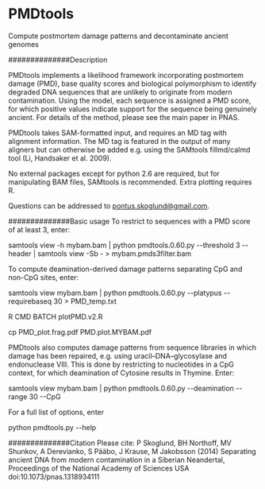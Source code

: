 # PMDtools
Compute postmortem damage patterns and decontaminate ancient genomes


##############Description

PMDtools implements a likelihood framework incorporating postmortem damage (PMD), base quality scores and biological polymorphism to identify degraded DNA sequences that are unlikely to originate from modern contamination. Using the model, each sequence is assigned a PMD score, for which positive values indicate support for the sequence being genuinely ancient. For details of the method, please see the main paper in PNAS.

PMDtools takes SAM-formatted input, and requires an MD tag with alignment information. The MD tag is featured in the output of many aligners but can otherwise be added e.g. using the SAMtools fillmd/calmd tool (Li, Handsaker et al. 2009).

No external packages except for python 2.6 are required, but for manipulating BAM files, SAMtools is recommended. Extra plotting requires R.

Questions can be addressed to pontus.skoglund@gmail.com.

##############Basic usage
To restrict to sequences with a PMD score of at least 3, enter:

samtools view -h mybam.bam | python pmdtools.0.60.py --threshold 3 --header | samtools view -Sb - > mybam.pmds3filter.bam

To compute deamination-derived damage patterns separating CpG and non-CpG sites, enter:

samtools view mybam.bam | python pmdtools.0.60.py --platypus --requirebaseq 30 > PMD_temp.txt

R CMD BATCH plotPMD.v2.R

cp PMD_plot.frag.pdf PMD.plot.MYBAM.pdf


PMDtools also computes damage patterns from sequence libraries in which damage has been repaired, e.g. using uracil–DNA–glycosylase and endonuclease VIII. This is done by restricting to nucleotides in a CpG context, for which deamination of Cytosine results in Thymine. Enter:

samtools view mybam.bam | python pmdtools.0.60.py --deamination --range 30 --CpG

For a full list of options, enter

python pmdtools.py --help

##############Citation
Please cite: P Skoglund, BH Northoff, MV Shunkov, A Derevianko, S Pääbo, J Krause, M Jakobsson (2014) Separating ancient DNA from modern contamination in a Siberian Neandertal, Proceedings of the National Academy of Sciences USA doi:10.1073/pnas.1318934111
